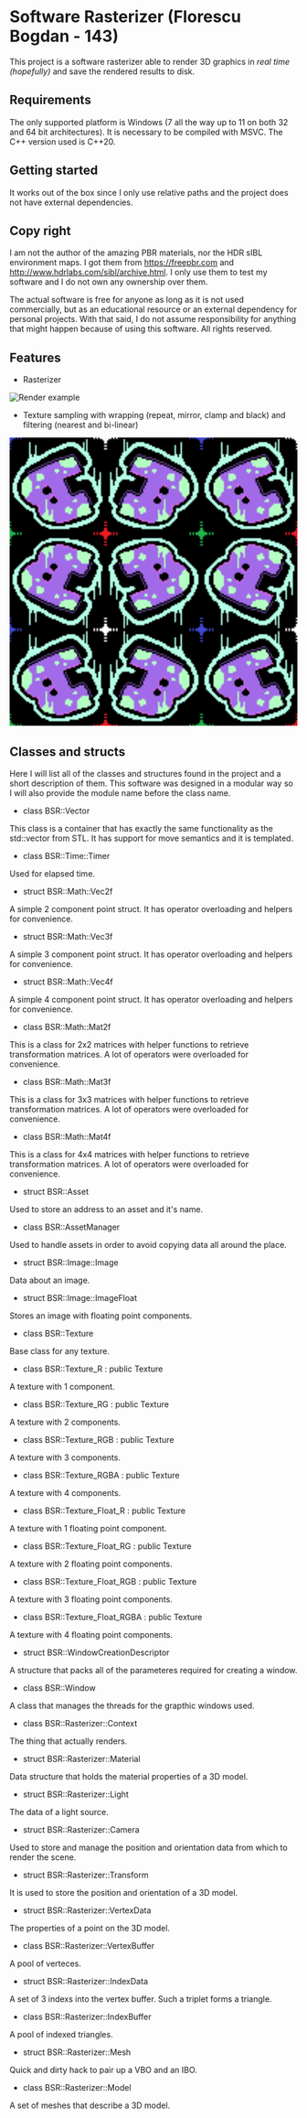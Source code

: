 # Software Rasterizer (Florescu Bogdan - 143)



This project is a software rasterizer able to render 3D graphics in *real time (hopefully)* and save the rendered results to disk.



## Requirements

The only supported platform is Windows (7 all the way up to 11 on both 32 and 64 bit architectures).
It is necessary to be compiled with MSVC. The C++ version used is C++20.



## Getting started

It works out of the box since I only use relative paths and the project does not have external dependencies.

## Copy right

I am not the author of the amazing PBR materials, nor the HDR sIBL environment maps. I got them from https://freepbr.com and http://www.hdrlabs.com/sibl/archive.html. I only use them to test my software and I do not own any ownership over them.

The actual software is free for anyone as long as it is not used commercially, but as an educational resource or an external dependency for personal projects. With that said, I do not assume responsibility for anything that might happen because of using this software. All rights reserved.



## Features

* Rasterizer

![Render example](./ReadMe%20Resources/Render.bmp)

* Texture sampling with wrapping (repeat, mirror, clamp and black) and filtering (nearest and bi-linear)

![Texture sampling example](./ReadMe%20Resources/TextureSampling.bmp)



## Classes and structs

Here I will list all of the classes and structures found in the project and a short description of them. This software was designed in a modular way so I will also provide the module name before the class name.

* class BSR::Vector

This class is a container that has exactly the same functionality as the std::vector from STL. It has support for move semantics and it is templated.

* class BSR::Time::Timer

Used for elapsed time.

* struct BSR::Math::Vec2f

A simple 2 component point struct. It has operator overloading and helpers for convenience.

* struct BSR::Math::Vec3f

A simple 3 component point struct. It has operator overloading and helpers for convenience.

* struct BSR::Math::Vec4f

A simple 4 component point struct. It has operator overloading and helpers for convenience.

* class BSR::Math::Mat2f

This is a class for 2x2 matrices with helper functions to retrieve transformation matrices. A lot of operators were overloaded for convenience.

* class BSR::Math::Mat3f

This is a class for 3x3 matrices with helper functions to retrieve transformation matrices. A lot of operators were overloaded for convenience.

* class BSR::Math::Mat4f

This is a class for 4x4 matrices with helper functions to retrieve transformation matrices. A lot of operators were overloaded for convenience.

* struct BSR::Asset

Used to store an address to an asset and it's name.

* class BSR::AssetManager

Used to handle assets in order to avoid copying data all around the place.

* struct BSR::Image::Image

Data about an image.

* struct BSR::Image::ImageFloat

Stores an image with floating point components.

* class BSR::Texture

Base class for any texture.

* class BSR::Texture_R : public Texture

A texture with 1 component.

* class BSR::Texture_RG : public Texture

A texture with 2 components.

* class BSR::Texture_RGB : public Texture

A texture with 3 components.

* class BSR::Texture_RGBA : public Texture

A texture with 4 components.

* class BSR::Texture_Float_R : public Texture

A texture with 1 floating point component.

* class BSR::Texture_Float_RG : public Texture

A texture with 2 floating point components.

* class BSR::Texture_Float_RGB : public Texture

A texture with 3 floating point components.

* class BSR::Texture_Float_RGBA : public Texture

A texture with 4 floating point components.

* struct BSR::WindowCreationDescriptor

A structure that packs all of the parameteres required for creating a window.

* class BSR::Window

A class that manages the threads for the grapthic windows used.

* class BSR::Rasterizer::Context

The thing that actually renders.

* struct BSR::Rasterizer::Material

Data structure that holds the material properties of a 3D model.

* struct BSR::Rasterizer::Light

The data of a light source.

* struct BSR::Rasterizer::Camera

Used to store and manage the position and orientation data from which to render the scene.

* struct BSR::Rasterizer::Transform

It is used to store the position and orientation of a 3D model.

* struct BSR::Rasterizer::VertexData

The properties of a point on the 3D model.

* class BSR::Rasterizer::VertexBuffer

A pool of verteces.

* struct BSR::Rasterizer::IndexData

A set of 3 indexs into the vertex buffer. Such a triplet forms a triangle.

* class BSR::Rasterizer::IndexBuffer

A pool of indexed triangles.

* struct BSR::Rasterizer::Mesh

Quick and dirty hack to pair up a VBO and an IBO.

* class BSR::Rasterizer::Model

A set of meshes that describe a 3D model.
